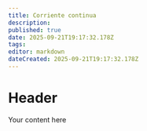 ```yaml
---
title: Corriente continua
description: 
published: true
date: 2025-09-21T19:17:32.178Z
tags: 
editor: markdown
dateCreated: 2025-09-21T19:17:32.178Z
---
```


# Header
Your content here